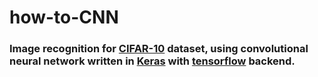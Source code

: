 # how-to-CNN
### Image recognition for [CIFAR-10](https://www.cs.toronto.edu/~kriz/cifar.html) dataset, using convolutional neural network written in [Keras](https://keras.io/) with [tensorflow](https://www.tensorflow.org/) backend.

